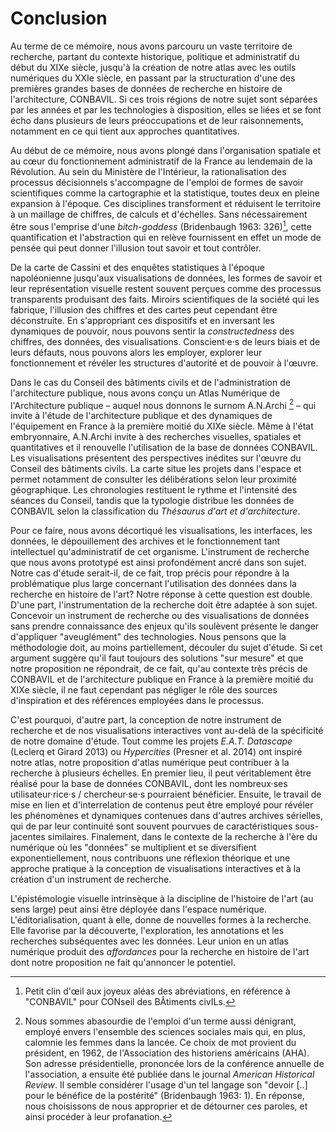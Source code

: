 # Conclusion

Au terme de ce mémoire, nous avons parcouru un vaste territoire de recherche, partant du contexte historique, politique et administratif du début du XIXe siècle, jusqu'à la création de notre atlas avec les outils numériques du XXIe siècle, en passant par la structuration d'une des premières grandes bases de données de recherche en histoire de l'architecture, CONBAVIL. Si ces trois régions de notre sujet sont séparées par les années et par les technologies à disposition, elles se liées et se font écho dans plusieurs de leurs préoccupations et de leur raisonnements, notamment en ce qui tient aux approches quantitatives. 

Au début de ce mémoire, nous avons plongé dans l'organisation spatiale et au cœur du fonctionnement administratif de la France au lendemain de la Révolution. Au sein du Ministère de l'Intérieur, la rationalisation des processus décisionnels s'accompagne de l'emploi de formes de savoir scientifiques comme la cartographie et la statistique, toutes deux en pleine expansion à l'époque. Ces disciplines transforment et réduisent le territoire à un maillage de chiffres, de calculs et d'échelles. Sans nécessairement être sous l'emprise d'une *bitch-goddess* (Bridenbaugh 1963: 326)[^1], cette quantification et l'abstraction qui en relève fournissent en effet un mode de pensée qui peut donner l'illusion tout savoir et tout contrôler.

De la carte de Cassini et des enquêtes statistiques à l'époque napoléonienne jusqu'aux visualisations de données, les formes de savoir et leur représentation visuelle restent souvent perçues comme des processus transparents produisant des faits. Miroirs scientifiques de la société qui les fabrique, l'illusion des chiffres et des cartes peut cependant être déconstruite. En s'appropriant ces dispositifs et en inversant les dynamiques de pouvoir, nous pouvons sentir la *constructedness* des chiffres, des données, des visualisations. Conscient·e·s de leurs biais et de leurs défauts, nous pouvons alors les employer, explorer leur fonctionnement et révéler les structures d'autorité et de pouvoir à l'œuvre. 

Dans le cas du Conseil des bâtiments civils et de l'administration de l'architecture publique, nous avons conçu un Atlas Numérique de l'Architecture publique – auquel nous donnons le surnom A.N.Archi [^2] – qui invite à l'étude de l'architecture publique et des dynamiques de l'équipement en France à la première moitié du XIXe siècle. Même à l'état embryonnaire, A.N.Archi invite à des recherches visuelles, spatiales et quantitatives et il renouvelle l'utilisation de la base de données CONBAVIL. Les visualisations présentent des perspectives inédites sur l'œuvre du Conseil des bâtiments civils. La carte situe les projets dans l'espace et permet notamment de consulter les délibérations selon leur proximité géographique. Les chronologies restituent le rythme et l'intensité des séances du Conseil, tandis que la typologie distribue les données de CONBAVIL selon la classification du *Thésaurus d'art et d'architecture*.

Pour ce faire, nous avons décortiqué les visualisations, les interfaces, les données, le dépouillement des archives et le fonctionnement tant intellectuel qu'administratif de cet organisme. L'instrument de recherche que nous avons prototypé est ainsi profondément ancré dans son sujet. Notre cas d'étude serait-il, de ce fait, trop précis pour répondre à la problématique plus large concernant l'utilisation des données dans la recherche en histoire de l'art? Notre réponse à cette question est double. D'une part, l'instrumentation de la recherche doit être adaptée à son sujet. Concevoir un instrument de recherche ou des visualisations de données sans prendre connaissance des enjeux qu'ils soulèvent présente le danger d'appliquer "aveuglément" des technologies. Nous pensons que la méthodologie doit, au moins partiellement, découler du sujet d'étude. Si cet argument suggère qu'il faut toujours des solutions "sur mesure" et que notre proposition ne répondrait, de ce fait, qu'au contexte très précis de CONBAVIL et de l'architecture publique en France à la première moitié du XIXe siècle, il ne faut cependant pas négliger le rôle des sources d'inspiration et des références employées dans le processus. 

C'est pourquoi, d'autre part, la conception de notre instrument de recherche et de nos visualisations interactives vont au-delà de la spécificité de notre domaine d'étude. Tout comme les projets *E.A.T. Datascape* (Leclerq et Girard 2013) ou *Hypercities* (Presner et al. 2014) ont inspiré notre atlas, notre proposition d'atlas numérique peut contribuer à la recherche à plusieurs échelles. En premier lieu, il peut véritablement être réalisé pour la base de données CONBAVIL, dont les nombreux·ses utilisateur·rice·s / chercheur·se·s pourraient bénéficier. Ensuite, le travail de mise en lien et d'interrelation de contenus peut être employé pour révéler les phénomènes et dynamiques contenues dans d'autres archives sérielles, qui de par leur continuité sont souvent pourvues de caractéristiques sous-jacentes similaires. Finalement, dans le contexte de la recherche à l'ère du numérique où les "données" se multiplient et se diversifient exponentiellement, nous contribuons une réflexion théorique et une approche pratique à la conception de visualisations interactives et à la création d'un instrument de recherche. 

L'épistémologie visuelle intrinsèque à la discipline de l'histoire de l'art (au sens large) peut ainsi être déployée dans l'espace numérique. L'éditorialisation, quant à elle, donne de nouvelles formes à la recherche. Elle favorise par la découverte, l'exploration, les annotations et les recherches subséquentes avec les données. Leur union en un atlas numérique produit des *affordances* pour la recherche en histoire de l'art dont notre proposition ne fait qu'annoncer le potentiel.

[^1]: Petit clin d'œil aux joyeux aléas des abréviations, en référence à "CONBAVIL" pour CONseil des BÂtiments civILs.
[^2]: Nous sommes abasourdie de l'emploi d'un terme aussi dénigrant, employé envers l'ensemble des sciences sociales mais qui, en plus, calomnie les femmes dans la lancée. Ce choix de mot provient du président, en 1962, de l'Association des historiens américains (AHA). Son adresse présidentielle, prononcée lors de la conférence annuelle de l'association, a ensuite été publiée dans le journal *American Historical Review*. Il semble considérer l'usage d'un tel langage son "devoir [..] pour le bénéfice de la postérité" (Bridenbaugh 1963: 1). En réponse, nous choisissons de nous approprier et de détourner ces paroles, et ainsi procéder à leur profanation.

